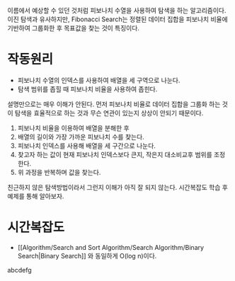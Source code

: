 이름에서 예상할 수 있던 것처럼 피보나치 수열을 사용하여 탐색을 하는 알고리즘이다.
이진 탐색과 유사하지만, Fibonacci Search는 정렬된 데이터 집합을 피보나치 비율에 기반하여 그룹화한 후 목표값을 찾는 것이 특징이다.

# 작동원리

- 피보나치 수열의 인덱스를 사용하여 배열을 세 구역으로 나눈다.
- 탐색 범위를 좁힐 때 피보나치 비율을 사용하여 좁힌다.

설명만으로는 매우 이해가 안된다.
먼저 피보나치 비율로 데이터 집합을 그룹화 하는 것이 탐색을 효율적으로 하는 것과 무슨 연관이 있는지 상상이 안되기 때문이다. 

1. 피보나치 비율을 이용하여 배열을 분해한 후
2. 배열의 길이와 가장 가까운 피보나치 수를 찾는다.
3. 피보나치 인덱스를 사용해 배열을 세 구간으로 나눈다.
4. 찾고자 하는 값이 현재 피보나치 인덱스보다 큰지, 작은지 대소비교후 범위를 조정한다.
5. 위 과정을 반복하며 값을 찾는다.

친근하지 않은 탐색방법이라서 그런지 이해가 아직 잘 되지 않는다. 시간복잡도 학습 후 예제를 통해 알아보자.

# 시간복잡도

- [[Algorithm/Search and Sort Algorithm/Search Algorithm/Binary Search|Binary Search]] 와 동일하게 O(log n)이다.


abcdefg
